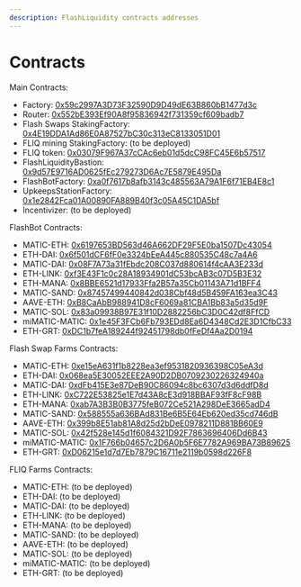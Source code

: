 ```yaml
---
description: FlashLiquidity contracts addresses
---
```


# Contracts

Main Contracts:

* Factory: [0x59c2997A3D73F32590D9D49dE63B860bB1477d3c](https://polygonscan.com/address/0x59c2997A3D73F32590D9D49dE63B860bB1477d3c)
* Router: [0x552bE393Ef90A8f95836942f731359cf609badb7](https://polygonscan.com/address/0x552bE393Ef90A8f95836942f731359cf609badb7)
* Flash Swaps StakingFactory: [0x4E19DDA1Ad86E0A87527bC30c313eC8133051D01](https://polygonscan.com/address/0x4E19DDA1Ad86E0A87527bC30c313eC8133051D01)
* FLIQ mining StakingFactory: (to be deployed)
* FLIQ token: [0x03079F967A37cCAc6eb01d5dcC98FC45E6b57517](https://polygonscan.com/address/0x03079F967A37cCAc6eb01d5dcC98FC45E6b57517)
* FlashLiquidityBastion: [0x9d57E9716AD0625fEc279273D6Ac7E5879E495Da](https://polygonscan.com/address/0x9d57E9716AD0625fEc279273D6Ac7E5879E495Da)
* FlashBotFactory: [0xa0f7617b8afb3143c485563A79A1F6f71EB4E8c1](https://polygonscan.com/address/0xa0f7617b8afb3143c485563A79A1F6f71EB4E8c1)
* UpkeepsStationFactory: [0x1e2842Fca01A00890FA889B40f3c05A45C1DA5bf](https://polygonscan.com/address/0x1e2842Fca01A00890FA889B40f3c05A45C1DA5bf)
* Incentivizer: (to be deployed)



FlashBot Contracts:

* MATIC-ETH: [0x6197653BD563d46A662DF29F5E0ba1507Dc43054](https://polygonscan.com/address/0x6197653BD563d46A662DF29F5E0ba1507Dc43054)
* ETH-DAI: [0x6f501dCF6fF0e3324bEeA445c880535C48c7a4A6](https://polygonscan.com/address/0x6f501dCF6fF0e3324bEeA445c880535C48c7a4A6)
* MATIC-DAI: [0x08F7A73a31fEbdc208C037d880614f4cAA3E233d](https://polygonscan.com/address/0x08F7A73a31fEbdc208C037d880614f4cAA3E233d)
* ETH-LINK: [0xf3E43F1c0c28A18934901dC53bcAB3c07D5B3E32](https://polygonscan.com/address/0xf3E43F1c0c28A18934901dC53bcAB3c07D5B3E32)
* ETH-MANA: [0x8BBE6521d17933Ffa2B57a35Cb01143A71d1BFF4](https://polygonscan.com/address/0x8BBE6521d17933Ffa2B57a35Cb01143A71d1BFF4)
* MATIC-SAND: [0x87457499440842d038Cbf48d5B459FA163ea3C43](https://polygonscan.com/address/0x87457499440842d038Cbf48d5B459FA163ea3C43)
* AAVE-ETH: [0xB8CaAbB988941D8cF6069a81CBA1Bb83a5d35d9F](https://polygonscan.com/address/0xB8CaAbB988941D8cF6069a81CBA1Bb83a5d35d9F)
* MATIC-SOL: [0x83a09938B97E31f10D2882256bC3D0C42df8FfCD](https://polygonscan.com/address/0x83a09938B97E31f10D2882256bC3D0C42df8FfCD)
* miMATIC-MATIC: [0x1e45F3FCb6Fb793EDd8Ea6D4348Cd2E3D1CfbC33](https://polygonscan.com/address/0x1e45F3FCb6Fb793EDd8Ea6D4348Cd2E3D1CfbC33)
* ETH-GRT: [0xDC1b7feA189244f92451798db0fFeDf4Aa2D0194](https://polygonscan.com/address/0xDC1b7feA189244f92451798db0fFeDf4Aa2D0194)

Flash Swap Farms Contracts:

* MATIC-ETH: [0xe15eA631f1b8228ea3ef9531820936398C05eA3d](https://polygonscan.com/address/0xe15eA631f1b8228ea3ef9531820936398C05eA3d)
* ETH-DAI: [0x068ea5E30052EEE2A90D2DB0709230226324940a](https://polygonscan.com/address/0x068ea5E30052EEE2A90D2DB0709230226324940a)
* MATIC-DAI: [0xdFb415E3e87DeB90C86094c8bc6307d3d6ddfD8d](https://polygonscan.com/address/0xdFb415E3e87DeB90C86094c8bc6307d3d6ddfD8d)
* ETH-LINK: [0xC722E53825e1E7d43A8cE3d918BBAF93fF8cF98B](https://polygonscan.com/address/0xC722E53825e1E7d43A8cE3d918BBAF93fF8cF98B)
* ETH-MANA: [0xab7A3B3B0B3775feB072Ce521A298DeE3665adD4](https://polygonscan.com/address/0xab7A3B3B0B3775feB072Ce521A298DeE3665adD4)
* MATIC-SAND: [0x588555a636BAd831Be6B5E64Eb620ed35cd746dB](https://polygonscan.com/address/0x588555a636BAd831Be6B5E64Eb620ed35cd746dB)
* AAVE-ETH: [0x399b8E51ab81A8d25d2bDeE0978211D881BB60E9](https://polygonscan.com/address/0x399b8E51ab81A8d25d2bDeE0978211D881BB60E9)
* MATIC-SOL: [0x42f528e145d1f6084321D92F7863696406Dd6B43](https://polygonscan.com/address/0x42f528e145d1f6084321D92F7863696406Dd6B43)
* miMATIC-MATIC: [0x1F766b04657c2D6A0b5F6E7782A969BA73B89625](https://polygonscan.com/address/0x1F766b04657c2D6A0b5F6E7782A969BA73B89625)
* ETH-GRT: [0xD06215e1d7d7Eb7879C16711e2119b0598d226F8](https://polygonscan.com/address/0xD06215e1d7d7Eb7879C16711e2119b0598d226F8)

FLIQ Farms Contracts:

* MATIC-ETH: (to be deployed)
* ETH-DAI: (to be deployed)
* MATIC-DAI: (to be deployed)
* ETH-LINK: (to be deployed)
* ETH-MANA: (to be deployed)
* MATIC-SAND: (to be deployed)
* AAVE-ETH: (to be deployed)
* MATIC-SOL: (to be deployed)
* miMATIC-MATIC: (to be deployed)
* ETH-GRT: (to be deployed)
